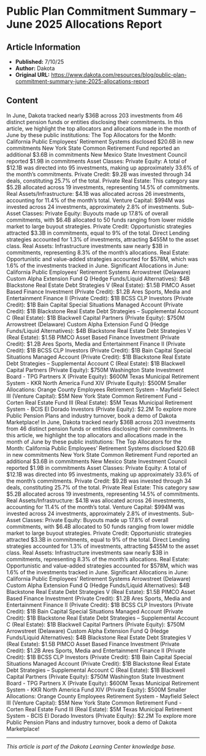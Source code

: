 # Public Plan Commitment Summary – June 2025 Allocations Report

## Article Information
- **Published:** 7/10/25
- **Author:** Dakota
- **Original URL:** https://www.dakota.com/resources/blog/public-plan-commitment-summary-june-2025-allocations-report

## Content

In June, Dakota tracked nearly $36B across 203 investments from 46 distinct pension funds or entities disclosing their commitments. In this article, we highlight the top allocators and allocations made in the month of June by these public institutions: The Top Allocators for the Month: California Public Employees’ Retirement Systems disclosed $20.6B in new commitments New York State Common Retirement Fund reported an additional $3.6B in commitments New Mexico State Investment Council reported $1.9B in commitments Asset Classes: Private Equity: A total of $12.1B was directed into 95 investments, making up approximately 33.6% of the month’s commitments. Private Credit: $9.2B was invested through 34 deals, constituting 25.7% of the total. Private Real Estate: This category saw $5.2B allocated across 19 investments, representing 14.5% of commitments. Real Assets/Infrastructure: $4.1B was allocated across 26 investments, accounting for 11.4% of the month’s total. Venture Capital: $994M was invested across 24 investments, approximately 2.8% of investments. Sub-Asset Classes: Private Equity: Buyouts made up 17.8% of overall commitments, with $6.4B allocated to 50 funds ranging from lower middle market to large buyout strategies. Private Credit: Opportunistic strategies attracted $3.3B in commitments, equal to 9% of the total. Direct Lending strategies accounted for 1.3% of investments, attracting $455M to the asset class. Real Assets: Infrastructure investments saw nearly $3B in commitments, representing 8.3% of the month’s allocations. Real Estate: Opportunistic and value-added strategies accounted for $578M, which was 1.6% of the investments tracked in June. Significant Allocations in June: California Public Employees’ Retirement Systems Arrowstreet (Delaware) Custom Alpha Extension Fund Q (Hedge Funds/Liquid Alternatives): $4B Blackstone Real Estate Debt Strategies V (Real Estate): $1.5B PIMCO Asset Based Finance Investment (Private Credit): $1.2B Ares Sports, Media and Entertainment Finance II (Private Credit): $1B BCSS CLP Investors (Private Credit): $1B Bain Capital Special Situations Managed Account (Private Credit): $1B Blackstone Real Estate Debt Strategies – Supplemental Account C (Real Estate): $1B Blackwell Capital Partners (Private Equity): $750M Arrowstreet (Delaware) Custom Alpha Extension Fund Q (Hedge Funds/Liquid Alternatives): $4B Blackstone Real Estate Debt Strategies V (Real Estate): $1.5B PIMCO Asset Based Finance Investment (Private Credit): $1.2B Ares Sports, Media and Entertainment Finance II (Private Credit): $1B BCSS CLP Investors (Private Credit): $1B Bain Capital Special Situations Managed Account (Private Credit): $1B Blackstone Real Estate Debt Strategies – Supplemental Account C (Real Estate): $1B Blackwell Capital Partners (Private Equity): $750M Washington State Investment Board - TPG Partners X (Private Equity): $600M Texas Municipal Retirement System - KKR North America Fund XIV (Private Equity): $500M Smaller Allocations: Orange County Employees Retirement System - Mayfield Select III (Venture Capital): $5M New York State Common Retirement Fund - Corten Real Estate Fund III (Real Estate): $5M Texas Municipal Retirement System - BCIS El Dorado Investors (Private Equity): $2.2M To explore more Public Pension Plans and industry turnover, book a demo of Dakota Marketplace! In June, Dakota tracked nearly $36B across 203 investments from 46 distinct pension funds or entities disclosing their commitments. In this article, we highlight the top allocators and allocations made in the month of June by these public institutions: The Top Allocators for the Month: California Public Employees’ Retirement Systems disclosed $20.6B in new commitments New York State Common Retirement Fund reported an additional $3.6B in commitments New Mexico State Investment Council reported $1.9B in commitments Asset Classes: Private Equity: A total of $12.1B was directed into 95 investments, making up approximately 33.6% of the month’s commitments. Private Credit: $9.2B was invested through 34 deals, constituting 25.7% of the total. Private Real Estate: This category saw $5.2B allocated across 19 investments, representing 14.5% of commitments. Real Assets/Infrastructure: $4.1B was allocated across 26 investments, accounting for 11.4% of the month’s total. Venture Capital: $994M was invested across 24 investments, approximately 2.8% of investments. Sub-Asset Classes: Private Equity: Buyouts made up 17.8% of overall commitments, with $6.4B allocated to 50 funds ranging from lower middle market to large buyout strategies. Private Credit: Opportunistic strategies attracted $3.3B in commitments, equal to 9% of the total. Direct Lending strategies accounted for 1.3% of investments, attracting $455M to the asset class. Real Assets: Infrastructure investments saw nearly $3B in commitments, representing 8.3% of the month’s allocations. Real Estate: Opportunistic and value-added strategies accounted for $578M, which was 1.6% of the investments tracked in June. Significant Allocations in June: California Public Employees’ Retirement Systems Arrowstreet (Delaware) Custom Alpha Extension Fund Q (Hedge Funds/Liquid Alternatives): $4B Blackstone Real Estate Debt Strategies V (Real Estate): $1.5B PIMCO Asset Based Finance Investment (Private Credit): $1.2B Ares Sports, Media and Entertainment Finance II (Private Credit): $1B BCSS CLP Investors (Private Credit): $1B Bain Capital Special Situations Managed Account (Private Credit): $1B Blackstone Real Estate Debt Strategies – Supplemental Account C (Real Estate): $1B Blackwell Capital Partners (Private Equity): $750M Arrowstreet (Delaware) Custom Alpha Extension Fund Q (Hedge Funds/Liquid Alternatives): $4B Blackstone Real Estate Debt Strategies V (Real Estate): $1.5B PIMCO Asset Based Finance Investment (Private Credit): $1.2B Ares Sports, Media and Entertainment Finance II (Private Credit): $1B BCSS CLP Investors (Private Credit): $1B Bain Capital Special Situations Managed Account (Private Credit): $1B Blackstone Real Estate Debt Strategies – Supplemental Account C (Real Estate): $1B Blackwell Capital Partners (Private Equity): $750M Washington State Investment Board - TPG Partners X (Private Equity): $600M Texas Municipal Retirement System - KKR North America Fund XIV (Private Equity): $500M Smaller Allocations: Orange County Employees Retirement System - Mayfield Select III (Venture Capital): $5M New York State Common Retirement Fund - Corten Real Estate Fund III (Real Estate): $5M Texas Municipal Retirement System - BCIS El Dorado Investors (Private Equity): $2.2M To explore more Public Pension Plans and industry turnover, book a demo of Dakota Marketplace!

---

*This article is part of the Dakota Learning Center knowledge base.*